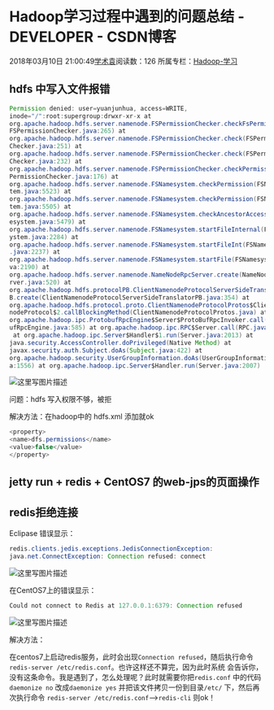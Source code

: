 # Hadoop学习过程中遇到的问题总结 - DEVELOPER - CSDN博客





2018年03月10日 21:00:49[学术袁](https://me.csdn.net/u012827205)阅读数：126
所属专栏：[Hadoop-学习](https://blog.csdn.net/column/details/20399.html)









## hdfs 中写入文件报错

```java
Permission denied: user=yuanjunhua, access=WRITE, 
inode="/":root:supergroup:drwxr-xr-x at 
org.apache.hadoop.hdfs.server.namenode.FSPermissionChecker.checkFsPermission(
FSPermissionChecker.java:265) at 
org.apache.hadoop.hdfs.server.namenode.FSPermissionChecker.check(FSPermission
Checker.java:251) at 
org.apache.hadoop.hdfs.server.namenode.FSPermissionChecker.check(FSPermission
Checker.java:232) at 
org.apache.hadoop.hdfs.server.namenode.FSPermissionChecker.checkPermission(FS
PermissionChecker.java:176) at 
org.apache.hadoop.hdfs.server.namenode.FSNamesystem.checkPermission(FSNamesys
tem.java:5523) at 
org.apache.hadoop.hdfs.server.namenode.FSNamesystem.checkPermission(FSNamesys
tem.java:5505) at 
org.apache.hadoop.hdfs.server.namenode.FSNamesystem.checkAncestorAccess(FSNam
esystem.java:5479) at 
org.apache.hadoop.hdfs.server.namenode.FSNamesystem.startFileInternal(FSNames
ystem.java:2284) at 
org.apache.hadoop.hdfs.server.namenode.FSNamesystem.startFileInt(FSNamesystem
.java:2237) at 
org.apache.hadoop.hdfs.server.namenode.FSNamesystem.startFile(FSNamesystem.ja
va:2190) at 
org.apache.hadoop.hdfs.server.namenode.NameNodeRpcServer.create(NameNodeRpcSe
rver.java:520) at 
org.apache.hadoop.hdfs.protocolPB.ClientNamenodeProtocolServerSideTranslatorP
B.create(ClientNamenodeProtocolServerSideTranslatorPB.java:354) at 
org.apache.hadoop.hdfs.protocol.proto.ClientNamenodeProtocolProtos$ClientName
nodeProtocol$2.callBlockingMethod(ClientNamenodeProtocolProtos.java) at 
org.apache.hadoop.ipc.ProtobufRpcEngine$Server$ProtoBufRpcInvoker.call(Protob
ufRpcEngine.java:585) at org.apache.hadoop.ipc.RPC$Server.call(RPC.java:928)
 at org.apache.hadoop.ipc.Server$Handler$1.run(Server.java:2013) at 
java.security.AccessController.doPrivileged(Native Method) at 
javax.security.auth.Subject.doAs(Subject.java:422) at 
org.apache.hadoop.security.UserGroupInformation.doAs(UserGroupInformation.jav
a:1556) at org.apache.hadoop.ipc.Server$Handler.run(Server.java:2007)
```

![这里写图片描述](https://img-blog.csdn.net/20180310205529540?watermark/2/text/aHR0cDovL2Jsb2cuY3Nkbi5uZXQvdTAxMjgyNzIwNQ==/font/5a6L5L2T/fontsize/400/fill/I0JBQkFCMA==/dissolve/70)

问题：hdfs 写入权限不够，被拒 

解决方法：在hadoop中的  hdfs.xml 添加就ok

```java
<property>
<name>dfs.permissions</name>
<value>false</value>
</property>
```

## jetty run + redis + CentOS7 的web-jps的页面操作

## redis拒绝连接

Eclipase 错误显示：

```java
redis.clients.jedis.exceptions.JedisConnectionException:
java.net.ConnectException: Connection refused: connect
```

![这里写图片描述](https://img-blog.csdn.net/20180311100030127?watermark/2/text/aHR0cDovL2Jsb2cuY3Nkbi5uZXQvdTAxMjgyNzIwNQ==/font/5a6L5L2T/fontsize/400/fill/I0JBQkFCMA==/dissolve/70)

在CentOS7上的错误显示：

```java
Could not connect to Redis at 127.0.0.1:6379: Connection refused
```

![这里写图片描述](https://img-blog.csdn.net/20180311100131607?watermark/2/text/aHR0cDovL2Jsb2cuY3Nkbi5uZXQvdTAxMjgyNzIwNQ==/font/5a6L5L2T/fontsize/400/fill/I0JBQkFCMA==/dissolve/70)

解决方法： 

在centos7上启动redis服务，此时会出现`Connection refused`，随后执行命令 `redis-server /etc/redis.conf`。也许这样还不算完，因为此时系统 会告诉你，没有这条命令。我是遇到了，怎么处理呢？此时就需要你把`redis.conf` 中的代码`daemonize no` 改成`daemonize yes` 并把该文件拷贝一份到目录`/etc/` 下，然后再次执行命令 `redis-server /etc/redis.conf`——>`redis-cli` 则ok！



